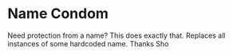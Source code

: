 # Name Condom

Need protection from a name? This does exactly that. Replaces all instances of some hardcoded name. Thanks Sho

